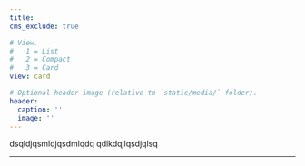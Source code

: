 ```yaml
---
title: 
cms_exclude: true

# View.
#   1 = List
#   2 = Compact
#   3 = Card
view: card

# Optional header image (relative to `static/media/` folder).
header:
  caption: ''
  image: ''
---
```

dsqldjqsmldjqsdmlqdq
qdlkdqjlqsdjqlsq

---




